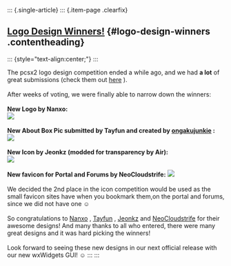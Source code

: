 ::: {.single-article}
::: {.item-page .clearfix}
## [Logo Design Winners!](/117-logo-design-winners.html) {#logo-design-winners .contentheading}

::: {style="text-align:center;"}
:::

The pcsx2 logo design competition ended a while ago, and we had **a
lot** of great submissions (check them out
[here](http://forums.pcsx2.net/Thread-PCSX2-Logo-Design-Entries) ).\
\
After weeks of voting, we were finally able to narrow down the winners:\
\
**New Logo by Nanxo:**\
![](/images/stories/frontend/logo_winners/pcsx2logo_Nanxo.png)\
\
**New About Box Pic submitted by Tayfun and created by
[ongakujunkie](http://edwinhuang.com/) :**\
![](/images/stories/frontend/logo_winners/aboutlogo_Tayfun.png)\
\
**New Icon by Jeonkz (modded for transparency by Air):**\
![](/images/stories/frontend/logo_winners/icon_Jeonkz.png)\
\
**New favicon for Portal and Forums by NeoCloudstrife:**
![](/images/stories/frontend/logo_winners/Icon3-64.png)\
\
We decided the 2nd place in the icon competition would be used as the
small favicon sites have when you bookmark them,on the portal and
forums, since we did not have one
☺️\
\
So congratulations to [Nanxo](http://forums.pcsx2.net/User-Nanxo) ,
[Tayfun](http://forums.pcsx2.net/User-Tayfun) ,
[Jeonkz](http://forums.pcsx2.net/User-jeonkz) and
[NeoCloudstrife](http://forums.pcsx2.net/User-NeoCloudstrife) for their
awesome designs! And many thanks to all who entered, there were many
great designs and it was hard picking the winners!\
\
Look forward to seeing these new designs in our next official release
with our new wxWidgets GUI!
☺️
:::
:::
